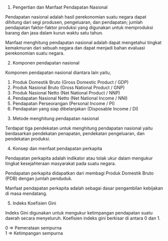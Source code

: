 1. Pengertian dan Manfaat Pendapatan Nasional

Pendapatan nasional adalah hasil perekonomian suatu negara dapat dihitung dari segi produsen, pengeluaran, dan pendapatan; jumlah pendapatan faktor-faktor produksi yang digunakan untuk memproduksi barang dan jasa dalam kurun waktu satu tahun.

Manfaat menghitung pendapatan nasional adalah dapat mengetahui tingkat kemakmuran dari sebuah negara dan dapat menjadi bahan evaluasi perekonomian suatu negara.

2. Komponen pendapatan nasional

Komponen pendapatan nasional diantara lain yaitu,

  1. Produk Domestik Bruto (Gross Domestic Product / GDP)
  2. Produk Nasional Bruto (Gross National Product / GNP)
  3. Produk Nasional Netto (Net National Product / NNP)
  4. Pendapatan Nasional Netto (Net National Income / NNI)
  5. Pendapatan Perseorangan (Personal Income / PI)
  6. Pendapatan yang siap dibelanjakan (Disposable Income / DI)

<span></span>

3. Metode menghitung pendapatan nasional

Terdapat tiga pendekatan untuk menghitung pendapatan nasional yaitu berdasarkan pendekatan penapatan, pendekatan pengeluaran, dan pendekatan produksi.

4. Konsep dan menfaat pendapatan perkapita

Pendapatan perkapita adalah indikator atau tolak ukur dalam mengukur tingkat kesejahteraan masyarakat pada suatu negara.

Pendapatan perkapita didapatkan dari membagi Produk Domestik Bruto (PDB) dengan jumlah penduduk.

Manfaat pendapatan perkapita adalah sebagai dasar pengambilan kebijakan di masa mendatang.

5. Indeks Koefisien Gini

Indeks Gini digunakan untuk mengukur ketimpangan pendapatan suatu daerah secara menyeluruh. Koefisien indeks gini berkisar di antara 0 dan 1.

0 => Pemerataan sempurna
<br />
1 => Ketimpangan sempurna
